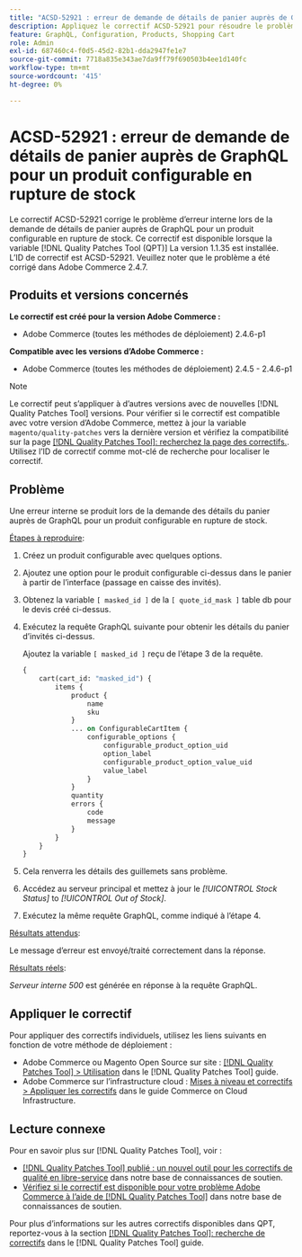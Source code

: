 ```yaml
---
title: "ACSD-52921 : erreur de demande de détails de panier auprès de GraphQL pour un produit configurable en rupture de stock"
description: Appliquez le correctif ACSD-52921 pour résoudre le problème Adobe Commerce en raison duquel une erreur interne se produit lors de la demande des détails du panier auprès de GraphQL pour un produit configurable en rupture de stock.
feature: GraphQL, Configuration, Products, Shopping Cart
role: Admin
exl-id: 687460c4-f0d5-45d2-82b1-dda2947fe1e7
source-git-commit: 7718a835e343ae7da9ff79f690503b4ee1d140fc
workflow-type: tm+mt
source-wordcount: '415'
ht-degree: 0%

---
```


# ACSD-52921 : erreur de demande de détails de panier auprès de GraphQL pour un produit configurable en rupture de stock

Le correctif ACSD-52921 corrige le problème d’erreur interne lors de la demande de détails de panier auprès de GraphQL pour un produit configurable en rupture de stock. Ce correctif est disponible lorsque la variable [!DNL Quality Patches Tool (QPT)] La version 1.1.35 est installée. L’ID de correctif est ACSD-52921. Veuillez noter que le problème a été corrigé dans Adobe Commerce 2.4.7.

## Produits et versions concernés

**Le correctif est créé pour la version Adobe Commerce :**

* Adobe Commerce (toutes les méthodes de déploiement) 2.4.6-p1

**Compatible avec les versions d’Adobe Commerce :**

* Adobe Commerce (toutes les méthodes de déploiement) 2.4.5 - 2.4.6-p1

>[!NOTE]
>
>Le correctif peut s’appliquer à d’autres versions avec de nouvelles [!DNL Quality Patches Tool] versions. Pour vérifier si le correctif est compatible avec votre version d’Adobe Commerce, mettez à jour la variable `magento/quality-patches` vers la dernière version et vérifiez la compatibilité sur la page [[!DNL Quality Patches Tool]: recherchez la page des correctifs.](https://experienceleague.adobe.com/tools/commerce-quality-patches/index.html). Utilisez l’ID de correctif comme mot-clé de recherche pour localiser le correctif.

## Problème

Une erreur interne se produit lors de la demande des détails du panier auprès de GraphQL pour un produit configurable en rupture de stock.

<u>Étapes à reproduire</u>:

1. Créez un produit configurable avec quelques options.
1. Ajoutez une option pour le produit configurable ci-dessus dans le panier à partir de l’interface (passage en caisse des invités).
1. Obtenez la variable `[ masked_id ]` de la `[ quote_id_mask ]` table db pour le devis créé ci-dessus.
1. Exécutez la requête GraphQL suivante pour obtenir les détails du panier d’invités ci-dessus.

   Ajoutez la variable `[ masked_id ]` reçu de l’étape 3 de la requête.

   ```GraphQL
   {
       cart(cart_id: "masked_id") {
           items {
               product {
                   name
                   sku
               }
               ... on ConfigurableCartItem {
                   configurable_options {
                       configurable_product_option_uid
                       option_label
                       configurable_product_option_value_uid
                       value_label
                   }
               }
               quantity
               errors {
                   code
                   message
               }
           }
       }
   }   
   ```

1. Cela renverra les détails des guillemets sans problème.
1. Accédez au serveur principal et mettez à jour le *[!UICONTROL Stock Status]* to *[!UICONTROL Out of Stock]*.
1. Exécutez la même requête GraphQL, comme indiqué à l’étape 4.

<u>Résultats attendus</u>:

Le message d’erreur est envoyé/traité correctement dans la réponse.

<u>Résultats réels</u>:

*Serveur interne 500* est générée en réponse à la requête GraphQL.

## Appliquer le correctif

Pour appliquer des correctifs individuels, utilisez les liens suivants en fonction de votre méthode de déploiement :

* Adobe Commerce ou Magento Open Source sur site : [[!DNL Quality Patches Tool] > Utilisation](https://experienceleague.adobe.com/docs/commerce-operations/tools/quality-patches-tool/usage.html) dans le [!DNL Quality Patches Tool] guide.
* Adobe Commerce sur l’infrastructure cloud : [Mises à niveau et correctifs > Appliquer les correctifs](https://experienceleague.adobe.com/docs/commerce-cloud-service/user-guide/develop/upgrade/apply-patches.html) dans le guide Commerce on Cloud Infrastructure.

## Lecture connexe

Pour en savoir plus sur [!DNL Quality Patches Tool], voir :

* [[!DNL Quality Patches Tool] publié : un nouvel outil pour les correctifs de qualité en libre-service](/help/announcements/adobe-commerce-announcements/magento-quality-patches-released-new-tool-to-self-serve-quality-patches.md) dans notre base de connaissances de soutien.
* [Vérifiez si le correctif est disponible pour votre problème Adobe Commerce à l’aide de [!DNL Quality Patches Tool]](/help/support-tools/patches-available-in-qpt-tool/check-patch-for-magento-issue-with-magento-quality-patches.md) dans notre base de connaissances de soutien.

Pour plus d’informations sur les autres correctifs disponibles dans QPT, reportez-vous à la section [[!DNL Quality Patches Tool]: recherche de correctifs](https://experienceleague.adobe.com/tools/commerce-quality-patches/index.html) dans le [!DNL Quality Patches Tool] guide.
